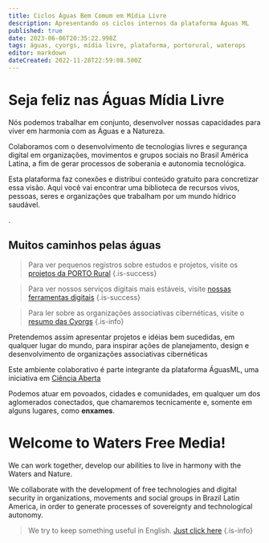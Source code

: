 ```yaml
---
title: Ciclos Águas Bem Comum em Mídia Livre
description: Apresentando os ciclos internos da plataforma Águas ML
published: true
date: 2023-06-06T20:35:22.998Z
tags: águas, cyorgs, mídia livre, plataforma, portorural, waterops
editor: markdown
dateCreated: 2022-11-28T22:59:08.500Z
---
```


# Seja feliz nas Águas Mídia Livre

Nós podemos trabalhar em conjunto, desenvolver nossas capacidades para viver em harmonia com as Águas e a Natureza.

Colaboramos com o desenvolvimento de tecnologias livres e segurança digital em organizações, movimentos e grupos sociais no Brasil América Latina, a fim de gerar processos de soberania e autonomia tecnológica.

Esta plataforma faz conexões e distribui conteúdo gratuito para concretizar essa visão. Aqui você vai encontrar uma biblioteca de recursos vivos, pessoas, seres e organizações que trabalham por um mundo hídrico saudável.

.
## Muitos caminhos pelas águas



> Para ver pequenos registros sobre estudos e projetos, visite os [projetos da PORTO Rural](/porto-rural/caminhos-possiveis)
{.is-success}

> Para ver nossos serviços digitais mais estáveis, visite [nossas ferramentas digitais](/plataforma/digitais)
{.is-success}

> Para ler sobre as organizações associativas cibernéticas, visite o [resumo das Cyorgs](/cyorgs)
{.is-info}



Pretendemos assim apresentar projetos e idéias bem sucedidas, em qualquer lugar do mundo, para inspirar ações de planejamento, design e desenvolvimento de organizações associativas cibernéticas

Este ambiente colaborativo é parte integrante da plataforma ÁguasML, uma iniciativa em [Ciência Aberta](/objetivos)

Podemos atuar em povoados, cidades e comunidades, em qualquer um dos aglomerados conectados, que chamaremos tecnicamente e, somente em alguns lugares, como **enxames**.


# Welcome to Waters Free Media!

We can work together, develop our abilities to live in harmony with the Waters and Nature.

We collaborate with the development of free technologies and digital security in organizations, movements and social groups in Brazil Latin America, in order to generate processes of sovereignty and technological autonomy.

> We try to keep something useful in English. [Just click here](/en/about)
{.is-info}




